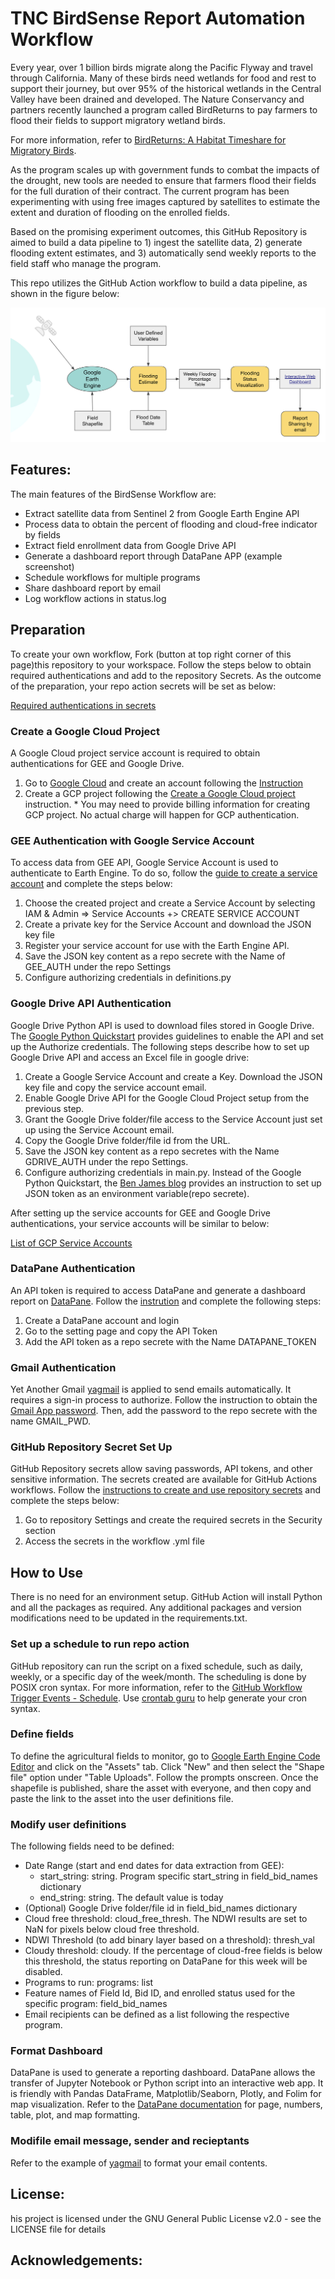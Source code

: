 # TNC BirdSense Report Automation Workflow

Every year, over 1 billion birds migrate along the Pacific Flyway and travel through California. Many of these birds need wetlands for food and rest to support their journey, but over 95% of the historical wetlands in the Central Valley have been drained and developed. The Nature Conservancy and partners recently launched a program called BirdReturns to pay farmers to flood their fields to support migratory wetland birds.   

For more information, refer to [BirdReturns: A Habitat Timeshare for Migratory Birds](https://www.nature.org/en-us/about-us/where-we-work/united-states/california/stories-in-california/migration-moneyball/).  

As the program scales up with government funds to combat the impacts of the drought, new tools are needed to ensure that farmers flood their fields for the full duration of their contract. The current program has been experimenting with using free images captured by satellites to estimate the extent and duration of flooding on the enrolled fields.   

Based on the promising experiment outcomes, this GitHub Repository is aimed to build a data pipeline to 1) ingest the satellite data, 2) generate flooding extent estimates, and 3) automatically send weekly reports to the field staff who manage the program.  

This repo utilizes the GitHub Action workflow to build a data pipeline, as shown in the figure below:

![BirdSense_Workflow](images/workflow.png)

## Features:
The main features of the BirdSense Workflow are:
- Extract satellite data from Sentinel 2 from Google Earth Engine API
- Process data to obtain the percent of flooding and cloud-free indicator by fields
- Extract field enrollment data from Google Drive API
- Generate a dashboard report through DataPane APP (example screenshot)
- Schedule workflows for multiple programs
- Share dashboard report by email
- Log workflow actions in status.log

## Preparation
To create your own workflow, Fork (button at top right corner of this page)this repository to your workspace. 
Follow the steps below to obtain required authentications and add to the repository Secrets. As the outcome of the preparation, your repo action secrets will be set as below:

[Required authentications in secrets](images/secrets.png)

### Create a Google Cloud Project
A Google Cloud project service account is required to obtain authentications for GEE and Google Drive. 
  1. Go to [Google Cloud](https://console.cloud.google.com/) and create an account following the [Instruction](https://cloud.google.com/apigee/docs/hybrid/v1.7/precog-gcpaccount)
  2. Create a GCP project following the [Create a Google Cloud project](https://cloud.google.com/apigee/docs/hybrid/v1.7/precog-gcpproject) instruction.
    * You may need to provide billing information for creating GCP project. No actual charge will happen for GCP authentication.


### GEE Authentication with Google Service Account
To access data from GEE API, Google Service Account is used to authenticate to Earth Engine. To do so, follow the [guide to create a service account](https://developers.google.com/earth-engine/guides/service_account) and complete the steps below:

  1. Choose the created project and create a Service Account by selecting IAM & Admin => Service Accounts +> CREATE SERVICE ACCOUNT 
  2. Create a private key for the Service Account and download the JSON key file
  3. Register your service account for use with the Earth Engine API.
  4. Save the JSON key content as a repo secrete with the Name of GEE_AUTH under the repo Settings
  5. Configure authorizing credentials in definitions.py
  
### Google Drive API Authentication
Google Drive Python API is used to download files stored in Google Drive. The [Google Python Quickstart](https://developers.google.com/drive/api/quickstart/python) provides guidelines to enable the API and set up the Authorize credentials. The following steps describe how to set up Google Drive API and access an Excel file in google drive:

  1. Create a Google Service Account and create a Key. Download the JSON key file and copy the service account email. 
  2. Enable Google Drive API for the Google Cloud Project setup from the previous step. 
  3. Grant the Google Drive folder/file access to the Service Account just set up using the Service Account email.
  4. Copy the Google Drive folder/file id from the URL. 
  5. Save the JSON key content as a repo secretes with the Name GDRIVE_AUTH under the repo Settings.
  6. Configure authorizing credentials in main.py. Instead of the Google Python Quickstart, the [Ben James blog](https://blog.benjames.io/2020/09/13/authorise-your-python-google-drive-api-the-easy-way/) provides an instruction to set up JSON token as an environment variable(repo secrete).

After setting up the service accounts for GEE and Google Drive authentications, your service accounts will be similar to below:

[List of GCP Service Accounts](images/accounts.png)
  
### DataPane Authentication
An API token is required to access DataPane and generate a dashboard report on [DataPane](https://datapane.com/). Follow the [instrution](https://docs.datapane.com/tutorials/automation/#introduction) and complete the following steps:

  1. Create a DataPane account and login
  2. Go to the setting page and copy the API Token
  3. Add the API token as a repo secrete with the Name DATAPANE_TOKEN 
  
### Gmail Authentication
Yet Another Gmail [yagmail](https://yagmail.readthedocs.io/en/latest/) is applied to send emails automatically. It requires a sign-in process to authorize. Follow the instruction to obtain the [Gmail App password](https://support.google.com/mail/answer/185833?hl=en). Then, add the password to the repo secrete with the name GMAIL_PWD.

### GitHub Repository Secret Set Up
GitHub Repository secrets allow saving passwords, API tokens, and other sensitive information. The secrets created are available for GitHub Actions workflows. Follow the [instructions to create and use repository secrets](https://docs.github.com/en/actions/security-guides/encrypted-secrets) and complete the steps below:
  1. Go to repository Settings and create the required secrets in the Security section
  2. Access the secrets in the workflow .yml file

## How to Use
There is no need for an environment setup. GitHub Action will install Python and all the packages as required. Any additional packages and version modifications need to be updated in the requirements.txt.

### Set up a schedule to run repo action
GitHub repository can run the script on a fixed schedule, such as daily, weekly, or a specific day of the week/month. The scheduling is done by POSIX cron syntax. For more information, refer to the [GitHub Workflow Trigger Events - Schedule](https://docs.github.com/en/actions/using-workflows/events-that-trigger-workflows).
Use [crontab guru](https://crontab.guru) to help generate your cron syntax.

### Define fields
To define the agricultural fields to monitor, go to [Google Earth Engine Code Editor](https://code.earthengine.google.com/) and click on the "Assets" tab.  Click "New" and then select the "Shape file" option under "Table Uploads".  Follow the prompts onscreen.  Once the shapefile is published, share the asset with everyone, and then copy and paste the link to the asset into the user definitions file.

### Modify user definitions
The following fields need to be defined:
- Date Range (start and end dates for data extraction from GEE): 
  - start_string: string. Program specific start_string in field_bid_names dictionary
  - end_string: string. The default value is today
- (Optional) Google Drive folder/file id in field_bid_names dictionary
- Cloud free threshold: cloud_free_thresh. The NDWI results are set to NaN for pixels below cloud free threshold.
- NDWI Threshold (to add binary layer based on a threshold): thresh_val
- Cloudy threshold: cloudy. If the percentage of cloud-free fields is below this threshold, the status reporting on DataPane for this week will be disabled. 
- Programs to run: programs: list
- Feature names of Field Id, Bid ID, and enrolled status used for the specific program: field_bid_names
- Email recipients can be defined as a list following the respective program. 

### Format Dashboard
DataPane is used to generate a reporting dashboard. DataPane allows the transfer of Jupyter Notebook or Python script into an interactive web app. It is friendly with Pandas DataFrame, Matplotlib/Seaborn, Plotly, and Folim for map visualization. 
Refer to the [DataPane documentation](https://docs.datapane.com/) for page, numbers, table, plot, and map formatting.

### Modifile email message, sender and recieptants
Refer to the example of [yagmail](https://pypi.org/project/yagmail/) to format your email contents.

## License:
his project is licensed under the GNU General Public License v2.0 - see the LICENSE file for details

## Acknowledgements:

